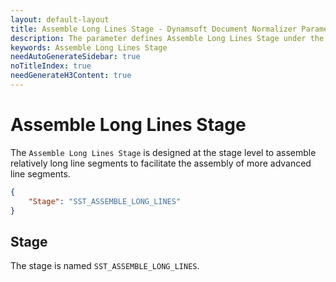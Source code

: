 ```yaml
---
layout: default-layout
title: Assemble Long Lines Stage - Dynamsoft Document Normalizer Parameters
description: The parameter defines Assemble Long Lines Stage under the Document Detection Section.
keywords: Assemble Long Lines Stage
needAutoGenerateSidebar: true
noTitleIndex: true
needGenerateH3Content: true
---
```


# Assemble Long Lines Stage

The `Assemble Long Lines Stage` is designed at the stage level to assemble relatively long line segments to facilitate the assembly of more advanced line segments.

```json
{
    "Stage": "SST_ASSEMBLE_LONG_LINES"
}
```

## Stage

The stage is named `SST_ASSEMBLE_LONG_LINES`.